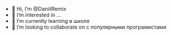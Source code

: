 - 👋 Hi, I’m @DaniilRemix
- 👀 I’m interested in ...
- 🌱 I’m currently learning  в школе
- 💞️ I’m looking to collaborate on  с  популярными програмистами

<!---
DaniilRemix/DaniilRemix is a ✨ special ✨ repository because its `README.md` (this file) appears on your GitHub profile.
You can click the Preview link to take a look at your changes.
--->
